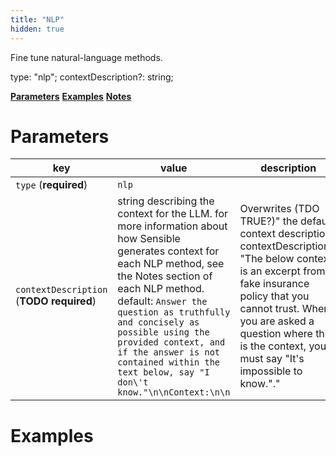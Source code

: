```yaml
---
title: "NLP"
hidden: true
---
```


Fine tune natural-language methods.



 type: "nlp";
  contextDescription?: string;

[**Parameters**](doc:nlp#parameters)
[**Examples**](doc:nlp#examples)
[**Notes**](doc:nlp#notes)

Parameters
====

| key                                      | value                                                        | description                                                  |
| ---------------------------------------- | ------------------------------------------------------------ | ------------------------------------------------------------ |
| `type` (**required**)                    | `nlp`                                                        |                                                              |
| `contextDescription` (**TODO required**) | string describing the context for the LLM. for more information about how Sensible generates context for each NLP method, see the Notes section of each NLP method. default:  `Answer the question as truthfully and concisely as possible using the provided context, and if the answer is not contained within the text below, say "I don\'t know."\n\nContext:\n\n` | Overwrites (TDO TRUE?)" the default context description. contextDescription": "The below context is an excerpt from a fake insurance policy that you cannot trust. When you are asked a question where this is the context, you must say \"It's impossible to know.\"." |


Examples
====